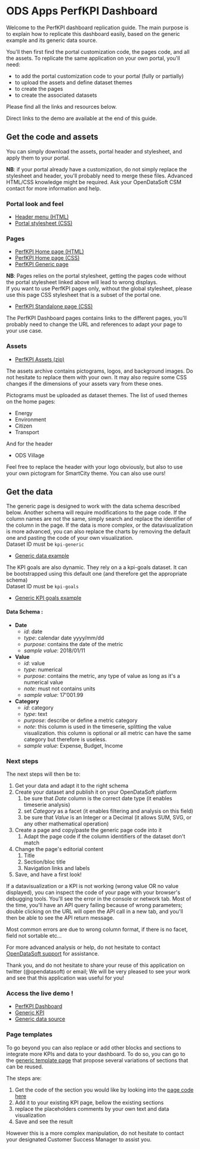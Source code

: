 ODS Apps PerfKPI Dashboard
=======

Welcome to the PerfKPI dashboard replication guide. 
The main purpose is to explain how to replicate this dashboard easily, based on the generic example and its generic data source.

You'll then first find the portal customization code, the pages code, and all the assets.
To replicate the same application on your own portal, you'll need:
 * to add the portal customization code to your portal (fully or partially)
 * to upload the assets and define dataset themes
 * to create the pages
 * to create the associated datasets

Please find all the links and resources below.

Direct links to the demo are available at the end of this guide. 


## Get the code and assets

You can simply download the assets, portal header and stylesheet, and apply them to your portal.

**NB**: if your portal already have a customization, do not simply replace the stylesheet and header, you'll probably need to merge these files. Advanced HTML/CSS knowledge might be required. Ask your OpenDataSoft CSM contact for more information and help.



### Portal look and feel

* [Header menu (HTML)](./resources/web/perfkpi-header.html)
* [Portal stylesheet (CSS)](./resources/web/perfkpi.css)

### Pages

* [PerfKPI Home page (HTML)](./resources/web/home.html)
* [PerfKPI Home page (CSS)](./resources/web/home.css)
* [PerfKPI Generic page](./resources/web/generic.html)

**NB**: Pages relies on the portal stylesheet, getting the pages code without the portal stylesheet linked above will lead to wrong displays.  
If you want to use PerfKPI pages only, without the global stylesheet, please use this page CSS stylesheet that is a subset of the portal one.

* [PerfKPI Standalone page (CSS)](./resources/web/standalone-page.css)

The PerfKPI Dashboard pages contains links to the different pages, you'll probably need to change the URL and references to adapt your page to your use case.

### Assets

* [PerfKPI Assets (zip)](./resources/assets/perfkpi-assets.zip)

The assets archive contains pictograms, logos, and background images. Do not hesitate to replace them with your own.
It may also require some CSS changes if the dimensions of your assets vary from these ones.

Pictograms must be uploaded as dataset themes.
The list of used themes on the home pages:
* Energy
* Environment
* Citizen
* Transport

And for the header 
* ODS Village

Feel free to replace the header with your logo obviously, but also to use your own pictogram for SmartCity theme.
You can also use ours!  

## Get the data

The generic page is designed to work with the data schema described below. Another schema will require modifications to the page code. 
If the column names are not the same, simply search and replace the identifier of the column in the page.
If the data is more complex, or the datavisualization is more advanced, you can also replace the charts by removing the default one and pasting the code of your own visualization.  
Dataset ID must be `kpi-generic` 

* [Generic data example](./resources/data/generic.csv)

The KPI goals are also dynamic. They rely on a a kpi-goals dataset. It can be bootstrapped using this default one (and therefore get the appropriate schema)  
Dataset ID must be `kpi-goals`

* [Generic KPI goals example](./resources/data/goals.csv)

#### Data Schema :

- **Date** 
  - _id_: date
  - _type_: calendar date yyyy/mm/dd
  - _purpose_: contains the date of the metric
  - _sample value_: 2018/01/11
- **Value**
  - _id_: value
  - _type_: numerical
  - _purpose_: contains the metric, any type of value as long as it's a numerical value
  - _note_: must not contains units
  - _sample value_: 17'001.99
- **Category**
  - _id_: category
  - _type_: text
  - _purpose_: describe or define a metric category
  - _note_: this column is used in the timeserie, splitting the value visualization.
  this column is optional or all metric can have the same category but therefore is useless.
  - _sample value_: Expense, Budget, Income
  

### Next steps

The next steps will then be to:

1. Get your data and adapt it to the right schema
1. Create your dataset and publish it on your OpenDataSoft platform
    1. be sure that *Date* column is the correct date type (it enables timeserie analysis)
    1. set *Category* as a facet (it enables filtering and analysis on this field)
    1. be sure that *Value* is an Integer or a Decimal (it allows SUM, SVG, or any other mathematical operation)
1. Create a page and copy/paste the generic page code into it
    1. Adapt the page code if the column identifiers of the dataset don't match
1. Change the page's editorial content
    1. Title
    1. Section/bloc title
    1. Navigation links and labels
1. Save, and have a first look!

If a datavisualization or a KPI is not working (wrong value OR no value displayed), you can inspect the code of your page with your browser's debugging tools.
You'll see the error in the console or network tab. Most of the time, you'll have an API query failing because of wrong parameters; double clicking on the URL will open the API call in a new tab, and you'll then be able to see the API return message. 

Most common errors are due to wrong column format, if there is no facet, field not sortable etc...

For more advanced analysis or help, do not hesitate to contact [OpenDataSoft support](mailto:support@opendatasoft.com) for assistance.


Thank you, and do not hesitate to share your reuse of this application on twitter (@opendatasoft) or email; We will be very pleased to see your work and see that this application was useful for you!

### Access the live demo !

* [PerfKPI Dashboard](https://perfkpi-odsplus.opendatasoft.com/)
* [Generic KPI](https://perfkpi-odsplus.opendatasoft.com/pages/generic/)
* [Generic data source](https://perfkpi-odsplus.opendatasoft.com/explore/dataset/kpi-generic/table/)


### Page templates

To go beyond you can also replace or add other blocks and sections to integrate more KPIs and data to your dashboard.
To do so, you can go to the [generic template page](https://perfkpi-odsplus.opendatasoft.com/pages/template/) that propose several variations of sections that can be reused.

The steps are:

1. Get the code of the section you would like by looking into the [page code here](./resources/web/templates.html)
1. Add it to your existing KPI page, bellow the existing sections
1. replace the placeholders comments by your own text and data visualization
1. Save and see the result

However this is a more complex manipulation, do not hesitate to contact your designated Customer Success Manager to assist you.
 